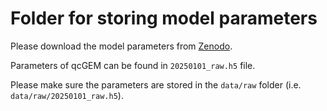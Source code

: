 # Folder for storing model parameters

Please download the model parameters from [Zenodo](https://doi.org/10.5281/zenodo.17364257).

Parameters of qcGEM can be found in `20250101_raw.h5` file.

Please make sure the parameters are stored in the `data/raw` folder (i.e. `data/raw/20250101_raw.h5`). 
